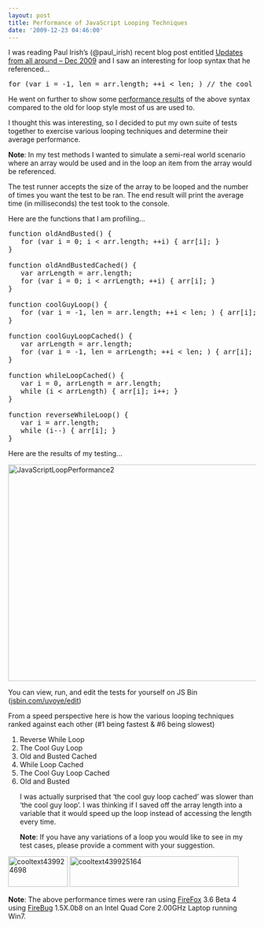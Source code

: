 ```yaml
---
layout: post
title: Performance of JavaScript Looping Techniques
date: '2009-12-23 04:46:00'
---
```


<p>I was reading Paul Irish’s (@paul_irish) recent blog post entitled <a href="http://paulirish.com/2009/updates-from-all-around-dec-2009/" target="_blank">Updates from all around – Dec 2009</a> and I saw an interesting for loop syntax that he referenced…</p>  <pre>for (var i = -1, len = arr.length; ++i < len; ) // the cool guy loop</pre> <p>He went on further to show some <a href="http://paulirish.com/i/d9f0.png" target="_blank">performance results</a> of the above syntax compared to the old for loop style most of us are used to.</p> <p>I thought this was interesting, so I decided to put my own suite of tests together to exercise various looping techniques and determine their average performance.  </p> <p><strong>Note</strong>: In my test methods I wanted to simulate a semi-real world scenario where an array would be used and in the loop an item from the array would be referenced.</p> <p>The test runner accepts the size of the array to be looped and the number of times you want the test to be ran. The end result will print the average time (in milliseconds) the test took to the console. </p> <p>Here are the functions that I am profiling…</p> <pre>function oldAndBusted() {<br>   for (var i = 0; i < arr.length; ++i) { arr[i]; }<br>}<br><br>function oldAndBustedCached() {<br>   var arrLength = arr.length;<br>   for (var i = 0; i < arrLength; ++i) { arr[i]; }<br>}<br><br>function coolGuyLoop() {<br>   for (var i = -1, len = arr.length; ++i < len; ) { arr[i]; } <br>}<br><br>function coolGuyLoopCached() {<br>   var arrLength = arr.length;<br>   for (var i = -1, len = arrLength; ++i < len; ) { arr[i]; } <br>}<br><br>function whileLoopCached() {<br>   var i = 0, arrLength = arr.length;<br>   while (i < arrLength) { arr[i]; i++; }<br>}<br><br>function reverseWhileLoop() {<br>   var i = arr.length; <br>   while (i--) { arr[i]; }<br>}</pre> <p>Here are the results of my testing...</p> <p><a href="http://jsbin.com/uvoye/edit" target="_blank"><img title="JavaScriptLoopPerformance2" border="0" alt="JavaScriptLoopPerformance2" src="http://elijahmanor.com/webdevdotnet/image.axd?picture=JavaScriptLoopPerformance2.png" width="667" height="440"></a> </p> <p></p> <p>You can view, run, and edit the tests for yourself on JS Bin (<a href="http://jsbin.com/uvoye/edit" target="_blank">jsbin.com/uvoye/edit</a>) </p> <p>From a speed perspective here is how the various looping techniques ranked against each other (#1 being fastest & #6 being slowest)</p> <ol><li>Reverse While Loop </li>   <li>The Cool Guy Loop </li>   <li>Old and Busted Cached </li>   <li>While Loop Cached </li>   <li>The Cool Guy Loop Cached </li>   <li>Old and Busted </li></ol><ol>I was actually surprised that ‘the cool guy loop cached’ was slower than ‘the cool guy loop’. I was thinking if I saved off the array length into a variable that it would speed up the loop instead of accessing the length every time.</ol><ol><strong>Note</strong>: If you have any variations of a loop you would like to see in my test cases, please provide a comment with your suggestion. </ol><p><a href="http://jsbin.com/uvoye" target="_blank"><img title="cooltext439924698" border="0" alt="cooltext439924698" src="http://elijahmanor.com/webdevdotnet/image.axd?picture=cooltext439924698_2.png" width="121" height="62"></a> <a href="http://jsbin.com/uvoye/edit" target="_blank"><img title="cooltext439925164" border="0" alt="cooltext439925164" src="http://elijahmanor.com/webdevdotnet/image.axd?picture=cooltext439925164_2.png" width="344" height="62"></a></p> <p><strong>Note</strong>: The above performance times were ran using <a href="http://www.mozilla.com/en-US/firefox/firefox.html" target="_blank">FireFox</a> 3.6 Beta 4 using <a href="https://addons.mozilla.org/en-US/firefox/addon/1843" target="_blank">FireBug</a> 1.5X.0b8 on an Intel Quad Core 2.00GHz Laptop running Win7.</p>
